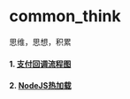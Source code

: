 # common_think
思维，思想，积累


#### 1. [支付回调流程图](https://github.com/zhengjinwei123/common_think/tree/master/pay)
#### 2. [NodeJS热加载](https://github.com/zhengjinwei123/common_think/tree/master/code/nodejs)
